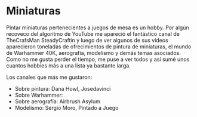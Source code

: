 # 

# Miniaturas

Pintar miniaturas pertenecientes a juegos de mesa es un hobby. Por algún recoveco del algoritmo de YouTube me apareció el fantástico canal de TheCrafsMan SteadyCraftin y luego de ver algunos de sus videos aparecieron toneladas de ofrecimientos de pintura de miniaturas, el mundo de Warhammer 40K, aerografía, modelismo y demás temas asociados. Como no me gusta perder el tiempo, me puse a ver todos y así sumé unos cuantos hobbies más a una lista ya bastante larga. 

Los canales que más me gustaron:

- Sobre pintura: Dana Howl, Josedavinci
- Sobre Warhammer:
- Sobre aerografía: Airbrush Asylum
- Modelismo: Sergio Moro, Pintado a Juego

